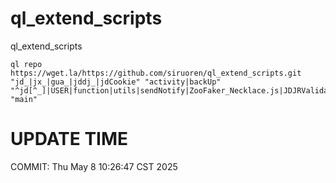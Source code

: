 # ql_extend_scripts
ql_extend_scripts

```
ql repo https://wget.la/https://github.com/siruoren/ql_extend_scripts.git "jd_|jx_|gua_|jddj_|jdCookie" "activity|backUp" "^jd[^_]|USER|function|utils|sendNotify|ZooFaker_Necklace.js|JDJRValidator_|sign_graphics_validate|ql|JDSignValidator|magic|depend|h5sts" "main"

```

# UPDATE TIME

COMMIT: Thu May  8 10:26:47 CST 2025
